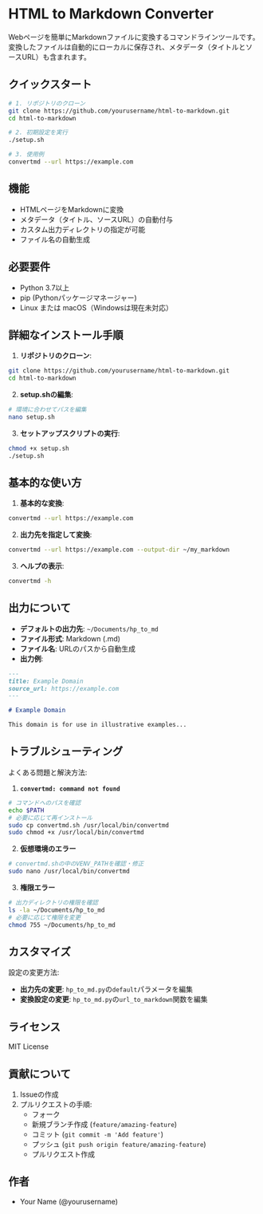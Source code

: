 # HTML to Markdown Converter

Webページを簡単にMarkdownファイルに変換するコマンドラインツールです。
変換したファイルは自動的にローカルに保存され、メタデータ（タイトルとソースURL）も含まれます。

## クイックスタート

```bash
# 1. リポジトリのクローン
git clone https://github.com/yourusername/html-to-markdown.git
cd html-to-markdown

# 2. 初期設定を実行
./setup.sh

# 3. 使用例
convertmd --url https://example.com
```

## 機能

- HTMLページをMarkdownに変換
- メタデータ（タイトル、ソースURL）の自動付与
- カスタム出力ディレクトリの指定が可能
- ファイル名の自動生成

## 必要要件

- Python 3.7以上
- pip (Pythonパッケージマネージャー)
- Linux または macOS（Windowsは現在未対応）

## 詳細なインストール手順

1. **リポジトリのクローン**:
```bash
git clone https://github.com/yourusername/html-to-markdown.git
cd html-to-markdown
```

2. **setup.shの編集**:
```bash
# 環境に合わせてパスを編集
nano setup.sh
```

3. **セットアップスクリプトの実行**:
```bash
chmod +x setup.sh
./setup.sh
```

## 基本的な使い方

1. **基本的な変換**:
```bash
convertmd --url https://example.com
```

2. **出力先を指定して変換**:
```bash
convertmd --url https://example.com --output-dir ~/my_markdown
```

3. **ヘルプの表示**:
```bash
convertmd -h
```

## 出力について

- **デフォルトの出力先**: `~/Documents/hp_to_md`
- **ファイル形式**: Markdown (.md)
- **ファイル名**: URLのパスから自動生成
- **出力例**:
```markdown
---
title: Example Domain
source_url: https://example.com
---

# Example Domain

This domain is for use in illustrative examples...
```

## トラブルシューティング

よくある問題と解決方法:

1. **`convertmd: command not found`**
```bash
# コマンドへのパスを確認
echo $PATH
# 必要に応じて再インストール
sudo cp convertmd.sh /usr/local/bin/convertmd
sudo chmod +x /usr/local/bin/convertmd
```

2. **仮想環境のエラー**
```bash
# convertmd.shの中のVENV_PATHを確認・修正
sudo nano /usr/local/bin/convertmd
```

3. **権限エラー**
```bash
# 出力ディレクトリの権限を確認
ls -la ~/Documents/hp_to_md
# 必要に応じて権限を変更
chmod 755 ~/Documents/hp_to_md
```

## カスタマイズ

設定の変更方法:

- **出力先の変更**: `hp_to_md.py`の`default`パラメータを編集
- **変換設定の変更**: `hp_to_md.py`の`url_to_markdown`関数を編集

## ライセンス

MIT License

## 貢献について

1. Issueの作成
2. プルリクエストの手順:
   - フォーク
   - 新規ブランチ作成 (`feature/amazing-feature`)
   - コミット (`git commit -m 'Add feature'`)
   - プッシュ (`git push origin feature/amazing-feature`)
   - プルリクエスト作成

## 作者

- Your Name (@yourusername)
